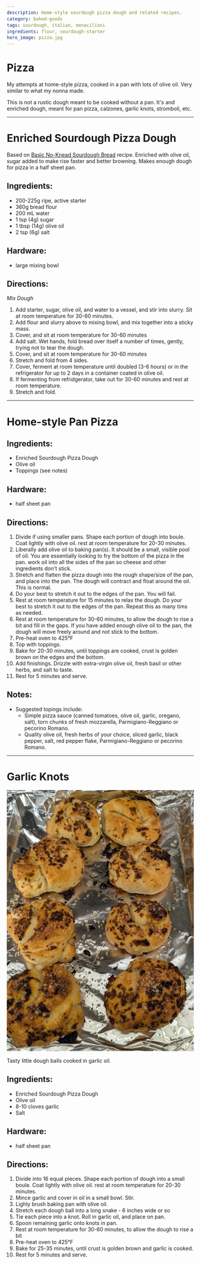 ```yaml
---
description: Home-style sourdough pizza dough and related recipes.
category: baked-goods
tags: sourdough, italian, monacilioni
ingredients: flour, sourdough-starter
hero_image: pizza.jpg
---
```


# Pizza

My attempts at home-style pizza, cooked in a pan with lots of olive oil. Very similar to what my nonna made.

This is not a rustic dough meant to be cooked without a pan. It's and enriched dough, meant for pan pizza, calzones, garlic knots, stromboli, etc. 

---

# Enriched Sourdough Pizza Dough

Based on [Basic No-Knead Sourdough Bread](./Basic%20No-Knead%20Sourdough.html) recipe. Enriched with olive oil, sugar added to make rise faster and better browning. Makes enough dough for pizza in a half sheet pan.

## Ingredients:

- 200-225g ripe, active starter
- 360g bread flour
- 200 mL water
- 1 tsp (4g) sugar
- 1 tbsp (14g) olive oil
- 2 tsp (6g) salt

## Hardware:

- large mixing bowl

## Directions:

_Mix Dough_

1. Add starter, sugar, olive oil, and water to a vessel, and stir into slurry. Sit at room temperature for 30-60 minutes.
3. Add flour and slurry above to mixing bowl, and mix together into a sticky mass.
2. Cover, and sit at room temperature for 30-60 minutes
3. Add salt. Wet hands, fold bread over itself a number of times, gently, trying not to tear the dough.
4. Cover, and sit at room temperature for 30-60 minutes
5. Stretch and fold from 4 sides.
6. Cover, ferment at room temperature until doubled (3-6 hours) or in the refrigerator for up to 2 days in a container coated in olive oil.
7. If fermenting from refridgerator, take out for 30-60 minutes and rest at room temperature. 
8. Stretch and fold.

---

# Home-style Pan Pizza

## Ingredients:

- Enriched Sourdough Pizza Dough
- Olive oil
- Toppings (see notes)

## Hardware:

- half sheet pan

## Directions:

1. Divide if using smaller pans. Shape each portion of dough into boule. Coat lightly with olive oil. rest at room temperature for 20-30 minutes.
2. Liberally add olive oil to baking pan(s). It should be a small, visible pool of oil. You are essentially looking to fry the bottom of the pizza in the pan. work oil into all the sides of the pan so cheese and other ingredients don't stick.
3. Stretch and flatten the pizza dough into the rough shape/size of the pan, and place into the pan. The dough will contract and float around the oil. This is normal.
4. Do your best to stretch it out to the edges of the pan. You will fail.
5. Rest at room temperature for 15 minutes to relax the dough. Do your best to stretch it out to the edges of the pan. Repeat this as many tims as needed.
6. Rest at room temperature for 30-60 minutes, to allow the dough to rise a bit and fill in the gaps. If you have added enough olive oil to the pan, the dough will move freely around and not stick to the bottom.
7. Pre-heat oven to 425°F
8. Top with toppings. 
9. Bake for 20-30 minutes, until toppings are cooked, crust is golden brown on the edges and the bottom.
10. Add finishings. Drizzle with extra-virgin olive oil, fresh basil or other herbs, and salt to taste.
11. Rest for 5 minutes and serve.

## Notes:

- Suggested topings include:
  - Simple pizza sauce (canned tomatoes, olive oil, garlic, oregano, salt), torn chunks of fresh mozzarella, Parmigiano-Reggiano or pecorino Romano. 
  - Quality olive oil, fresh herbs of your choice, sliced garlic, black pepper, salt, red pepper flake, Parmigiano-Reggiano or pecorino Romano. 

--- 

# Garlic Knots

![](../../images/garlic_knots.jpg)

Tasty little dough balls cooked in garlic oil. 

## Ingredients:

- Enriched Sourdough Pizza Dough
- Olive oil
- 8-10 cloves garlic
- Salt

## Hardware:

- half sheet pan

## Directions:

1. Divide into 16 equal pieces. Shape each portion of dough into a small boule. Coat lightly with olive oil. rest at room temperature for 20-30 minutes.
2. Mince garlic and cover in oil in a small bowl. Stir.
3. Lighly brush baking pan with olive oil.
4. Stretch each dough ball into a long snake - 6 inches wide or so
5. Tie each piece into a knot. Roll in garlic oil, and place on pan.
6. Spoon remaining garlic onto knots in pan.
7. Rest at room temperature for 30-60 minutes, to allow the dough to rise a bit
8. Pre-heat oven to 425°F
9. Bake for 25-35 minutes, until crust is golden brown and garlic is cooked.
10. Rest for 5 minutes and serve.
